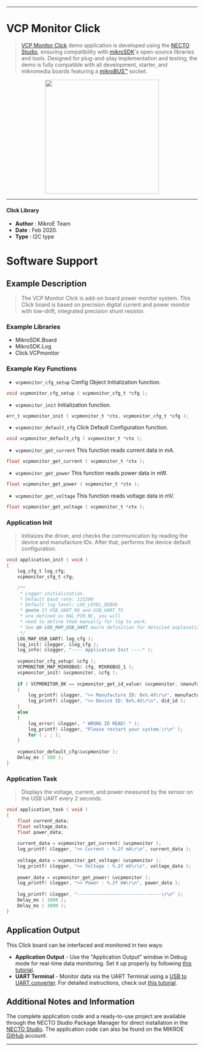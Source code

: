 
---
# VCP Monitor Click

> [VCP Monitor Click](https://www.mikroe.com/?pid_product=MIKROE-4039) demo application is developed using
the [NECTO Studio](https://www.mikroe.com/necto), ensuring compatibility with [mikroSDK](https://www.mikroe.com/mikrosdk)'s
open-source libraries and tools. Designed for plug-and-play implementation and testing, the demo is fully compatible with
all development, starter, and mikromedia boards featuring a [mikroBUS&trade;](https://www.mikroe.com/mikrobus) socket.

<p align="center">
  <img src="https://www.mikroe.com/?pid_product=MIKROE-4039&image=1" height=300px>
</p>

---

#### Click Library

- **Author**        : MikroE Team
- **Date**          : Feb 2020.
- **Type**          : I2C type

# Software Support

## Example Description

> The VCP Monitor Click is add-on board power monitor system. This Click board is 
> based on precision digital current and power monitor with low-drift, integrated 
> precision shunt resistor. 

### Example Libraries

- MikroSDK.Board
- MikroSDK.Log
- Click.VCPmonitor

### Example Key Functions

- `vcpmonitor_cfg_setup` Config Object Initialization function. 
```c
void vcpmonitor_cfg_setup ( vcpmonitor_cfg_t *cfg );
``` 
 
- `vcpmonitor_init` Initialization function. 
```c
err_t vcpmonitor_init ( vcpmonitor_t *ctx, vcpmonitor_cfg_t *cfg );
```

- `vcpmonitor_default_cfg` Click Default Configuration function. 
```c
void vcpmonitor_default_cfg ( vcpmonitor_t *ctx );
```

- `vcpmonitor_get_current` This function reads current data in mA. 
```c
float vcpmonitor_get_current ( vcpmonitor_t *ctx );
```
 
- `vcpmonitor_get_power` This function reads power data in mW. 
```c
float vcpmonitor_get_power ( vcpmonitor_t *ctx );
```

- `vcpmonitor_get_voltage` This function reads voltage data in mV. 
```c
float vcpmonitor_get_voltage ( vcpmonitor_t *ctx );
```

### Application Init

> Initiaizes the driver, and checks the communication by reading the device and manufacture IDs.
> After that, performs the device default configuration.

```c
void application_init ( void )
{
    log_cfg_t log_cfg;
    vcpmonitor_cfg_t cfg;

    /** 
     * Logger initialization.
     * Default baud rate: 115200
     * Default log level: LOG_LEVEL_DEBUG
     * @note If USB_UART_RX and USB_UART_TX 
     * are defined as HAL_PIN_NC, you will 
     * need to define them manually for log to work. 
     * See @b LOG_MAP_USB_UART macro definition for detailed explanation.
     */
    LOG_MAP_USB_UART( log_cfg );
    log_init( &logger, &log_cfg );
    log_info( &logger, "---- Application Init ----" );
    
    vcpmonitor_cfg_setup( &cfg );
    VCPMONITOR_MAP_MIKROBUS( cfg, MIKROBUS_1 );
    vcpmonitor_init( &vcpmonitor, &cfg );
    
    if ( VCPMONITOR_OK == vcpmonitor_get_id_value( &vcpmonitor, &manufacture_id, &did_id ) )
    {
        log_printf( &logger, ">> Manufacture ID: 0x%.4X\r\n", manufacture_id );
        log_printf( &logger, ">> Device ID: 0x%.4X\r\n", did_id );
    }
    else
    {
        log_error( &logger, " WRONG ID READ! " );
        log_printf( &logger, "Please restart your system.\r\n" );
        for ( ; ; );
    }
    
    vcpmonitor_default_cfg(&vcpmonitor );
    Delay_ms ( 500 );
}
```

### Application Task

> Displays the voltage, current, and power measured by the sensor on the USB UART every 2 seconds.

```c
void application_task ( void )
{
    float current_data;
    float voltage_data;
    float power_data;
    
    current_data = vcpmonitor_get_current( &vcpmonitor );
    log_printf( &logger, ">> Current : %.2f mA\r\n", current_data );
     
    voltage_data = vcpmonitor_get_voltage( &vcpmonitor );
    log_printf( &logger, ">> Voltage : %.2f mV\r\n", voltage_data );
    
    power_data = vcpmonitor_get_power( &vcpmonitor );
    log_printf( &logger, ">> Power : %.2f mW\r\n", power_data );
    
    log_printf( &logger, "-------------------------------\r\n" );
    Delay_ms ( 1000 );
    Delay_ms ( 1000 );
}
```

## Application Output

This Click board can be interfaced and monitored in two ways:
- **Application Output** - Use the "Application Output" window in Debug mode for real-time data monitoring.
Set it up properly by following [this tutorial](https://www.youtube.com/watch?v=ta5yyk1Woy4).
- **UART Terminal** - Monitor data via the UART Terminal using
a [USB to UART converter](https://www.mikroe.com/click/interface/usb?interface*=uart,uart). For detailed instructions,
check out [this tutorial](https://help.mikroe.com/necto/v2/Getting%20Started/Tools/UARTTerminalTool).

## Additional Notes and Information

The complete application code and a ready-to-use project are available through the NECTO Studio Package Manager for 
direct installation in the [NECTO Studio](https://www.mikroe.com/necto). The application code can also be found on
the MIKROE [GitHub](https://github.com/MikroElektronika/mikrosdk_click_v2) account.

---
